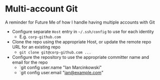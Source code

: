 # Multi-account Git

A reminder for Future Me of how I handle having multiple accounts with Git

- Configure separate `Host` entry in `~/.ssh/config` to use for each identity
  - E.g. `corp-github.com`
- Clone the repo using the appropriate Host, or update the remote repo URL for an existing repo
  - `git clone git@corp-github.com ...`
- Configure the repository to use the appropriate committer name and email for the repo
  - `git config user.name "Ian Marcinkowski"
  - `git config user.email "ian@example.com"
